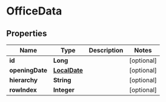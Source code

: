 # OfficeData

## Properties
Name | Type | Description | Notes
------------ | ------------- | ------------- | -------------
**id** | **Long** |  |  [optional]
**openingDate** | [**LocalDate**](LocalDate.md) |  |  [optional]
**hierarchy** | **String** |  |  [optional]
**rowIndex** | **Integer** |  |  [optional]
